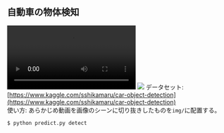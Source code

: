 ## 自動車の物体検知  
![](https://user-images.githubusercontent.com/75005025/132318772-73fcb824-effa-4e83-a31e-e1df490e0c8b.mp4) ![](https://drive.google.com/file/d/1fN4eNEh7q8t2su10Kx2WZyRzUSD69HEg/view?usp=sharing)
データセット: [https://www.kaggle.com/sshikamaru/car-object-detection](https://www.kaggle.com/sshikamaru/car-object-detection)   
使い方: 
あらかじめ動画を画像のシーンに切り抜きしたものを`img/`に配置する。  
```
$ python predict.py detect
```
